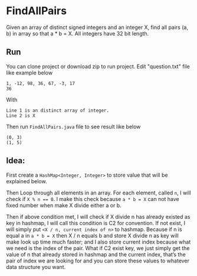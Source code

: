 # FindAllPairs
Given an array of distinct signed integers and an integer X, find all pairs (a, b) in array so that a * b = X. All integers have 32 bit length.


## Run
You can clone project or download zip to run project.
Edit "question.txt" file like example below
```
1, -12, 98, 36, 67, -3, 17
36
```
With 
```
Line 1 is an distinct array of integer. 
Line 2 is X
```

Then run ```FindAllPairs.java``` file to see result like below
```
(0, 3)
(1, 5)
```

## Idea:
First create a ```HashMap<Integer, Integer>``` to store value that will be explained below.

Then Loop through all elements in an array. For each element, called ```n```, I will check if ```X % n == 0```. I make this check because ```a * b = X``` can not have fixed number when make X divide either a or b.

Then if above condition met, I will check if X divide n has already existed as key in hashmap, I will call this condition is C2 for convention. If not exist, I will simply put ```<X / n, current index of n>``` to hashmap. Because if n is equal a in ```a * b = X``` then X / n equals b and store X divide n as key will make look up time much faster; and I also store current index because what we need is the index of the pair. What if C2 exist key, we just simply get the value of n that already stored in hashmap and the current index, that’s the pair of index we are looking for and you can store these values to whatever data structure you want.
